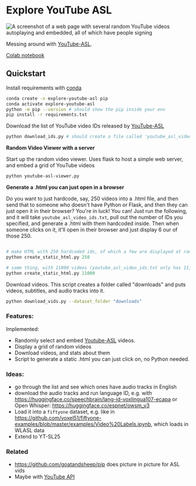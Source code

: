 # Explore YouTube ASL

![A screenshot of a web page with several random YouTube videos autoplaying and embedded, all of which have people signing](random_asl_videos.png)

Messing around with [YouTube-ASL](https://github.com/google-research/google-research/tree/master/youtube_asl).

[Colab notebook](https://colab.research.google.com/drive/1OBOyclRuMyjIIL15LKgRGPx3ArzpAv1F?usp=sharing)

## Quickstart

Install requirements with [conda](https://docs.anaconda.com/miniconda/)

```bash
conda create -n explore-youtube-asl pip
conda activate explore-youtube-asl
python -m pip --version # should show the pip inside your env
pip install -r requirements.txt
```

Download the list of YouTube video IDs released by [YouTube-ASL](https://proceedings.neurips.cc/paper_files/paper/2023/hash/5c61452daca5f0c260e683b317d13a3f-Abstract-Datasets_and_Benchmarks.html)

```bash
python download_ids.py # should create a file called 'youtube_asl_video_ids.txt'
```

**Random Video Viewer with a server**

Start up the random video viewer. Uses flask to host a simple web server, and embed a grid of YouTube videos

```bash
python youtube-asl-viewer.py
```

**Generate a .html you can just open in a browser**

Do you want to just hardcode, say, 250 videos into a .html file, and then send that to someone who doesn't have Python or Flask, and then they can just open it in their browser? You're in luck! You can! Just run the following, and it will take `youtube_asl_video_ids.txt`, pull out the number of IDs you specified, and generate a .html with them hardcoded inside. Then when someone clicks on it, it'll open in their browser and just display 6 our of those 250. 

```python

# make HTML with 250 hardcoded ids, of which a few are displayed at random every time you reload the page
python create_static_html.py 250

# same thing, with 11000 videos (youtube_asl_video_ids.txt only has 11,096). Resulting html is 155 kb or so!
python create_static_html.py 11000
```

Download videos. This script creates a folder called "downloads" and puts videos, subtitles, and audio tracks into it. 

```bash
python download_vids.py --dataset_folder "downloads"
```

### Features:

Implemented:

* Randomly select and embed [Youtube-ASL](https://github.com/google-research/google-research/tree/master/youtube_asl) videos.
* Display a grid of random videos
* Download videos, and stats about them
* Script to generate a static .html you can just click on, no Python needed.

### Ideas: 

* go through the list and see which ones have audio tracks in English
* download the audio tracks and run language ID, e.g. with https://huggingface.co/speechbrain/lang-id-voxlingua107-ecapa or Open Whisper: https://huggingface.co/espnet/owsm_v3
* Load it into a `fiftyone` dataset, e.g. like in https://github.com/voxel51/fiftyone-examples/blob/master/examples/Video%20Labels.ipynb, which loads in WLASL data
* Extend to YT-SL25

### Related

* https://github.com/goatandsheep/pip does picture in picture for ASL vids
* Maybe with [YouTube API](https://developers.google.com/youtube/iframe_api_reference#seekTo)
